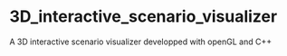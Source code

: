 # 3D_interactive_scenario_visualizer
A 3D interactive scenario visualizer developped with openGL and C++

